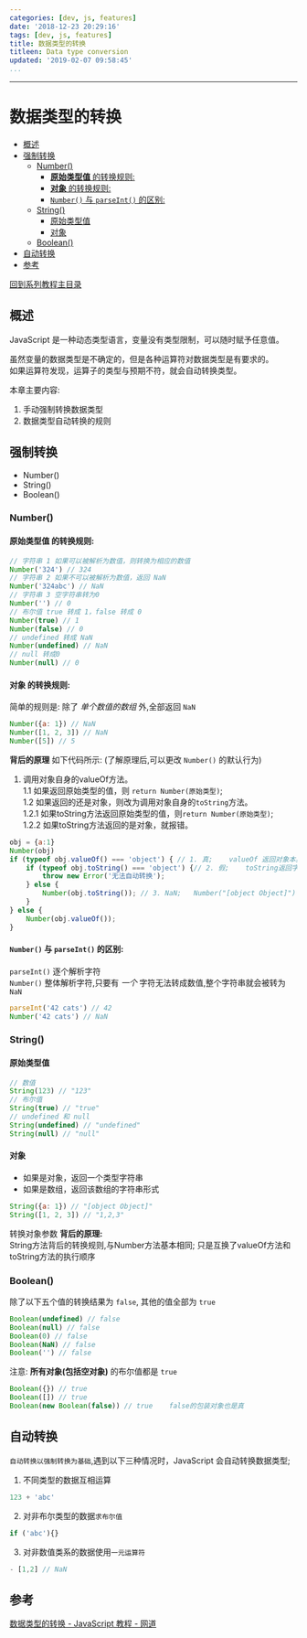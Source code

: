 ```yaml
---
categories: [dev, js, features]
date: '2018-12-23 20:29:16'
tags: [dev, js, features]
title: 数据类型的转换
titleen: Data type conversion
updated: '2019-02-07 09:58:45'
...
```

---
# 数据类型的转换
<!-- MarkdownTOC -->

- [概述](#%E6%A6%82%E8%BF%B0)
- [强制转换](#%E5%BC%BA%E5%88%B6%E8%BD%AC%E6%8D%A2)
    - [Number\(\)](#number)
        - [**原始类型值** 的转换规则:](#%E5%8E%9F%E5%A7%8B%E7%B1%BB%E5%9E%8B%E5%80%BC-%E7%9A%84%E8%BD%AC%E6%8D%A2%E8%A7%84%E5%88%99)
        - [**对象** 的转换规则:](#%E5%AF%B9%E8%B1%A1-%E7%9A%84%E8%BD%AC%E6%8D%A2%E8%A7%84%E5%88%99)
        - [`Number()` 与 `parseInt()` 的区别:](#number-%E4%B8%8E-parseint-%E7%9A%84%E5%8C%BA%E5%88%AB)
    - [String\(\)](#string)
        - [原始类型值](#%E5%8E%9F%E5%A7%8B%E7%B1%BB%E5%9E%8B%E5%80%BC)
        - [对象](#%E5%AF%B9%E8%B1%A1)
    - [Boolean\(\)](#boolean)
- [自动转换](#%E8%87%AA%E5%8A%A8%E8%BD%AC%E6%8D%A2)
- [参考](#%E5%8F%82%E8%80%83)

<!-- /MarkdownTOC -->
[回到系列教程主目录](../index.md)

<a id="%E6%A6%82%E8%BF%B0"></a>
## 概述
JavaScript 是一种动态类型语言，变量没有类型限制，可以随时赋予任意值。

虽然变量的数据类型是不确定的，但是各种运算符对数据类型是有要求的。  
如果运算符发现，运算子的类型与预期不符，就会自动转换类型。

本章主要内容:
1.  手动强制转换数据类型
2.  数据类型自动转换的规则

<a id="%E5%BC%BA%E5%88%B6%E8%BD%AC%E6%8D%A2"></a>
## 强制转换
-   Number()
-   String()
-   Boolean()

<a id="number"></a>
### Number()
<a id="%E5%8E%9F%E5%A7%8B%E7%B1%BB%E5%9E%8B%E5%80%BC-%E7%9A%84%E8%BD%AC%E6%8D%A2%E8%A7%84%E5%88%99"></a>
#### **原始类型值** 的转换规则:
```js
// 字符串 1 如果可以被解析为数值，则转换为相应的数值
Number('324') // 324
// 字符串 2 如果不可以被解析为数值，返回 NaN
Number('324abc') // NaN
// 字符串 3 空字符串转为0
Number('') // 0
// 布尔值 true 转成 1，false 转成 0
Number(true) // 1
Number(false) // 0
// undefined 转成 NaN
Number(undefined) // NaN
// null 转成0
Number(null) // 0
```
<a id="%E5%AF%B9%E8%B1%A1-%E7%9A%84%E8%BD%AC%E6%8D%A2%E8%A7%84%E5%88%99"></a>
#### **对象** 的转换规则:  
简单的规则是: 除了 *单个数值的数组* 外,全部返回 `NaN`
```js
Number({a: 1}) // NaN
Number([1, 2, 3]) // NaN
Number([5]) // 5
```
**背后的原理** 如下代码所示: (了解原理后,可以更改 `Number()` 的默认行为)  
1.  调用对象自身的valueOf方法。  
    1.1 如果返回原始类型的值，则 `return Number(原始类型)`;  
    1.2 如果返回的还是对象，则改为调用对象自身的`toString`方法。  
        1.2.1 如果toString方法返回原始类型的值，则`return Number(原始类型)`;  
        1.2.2 如果toString方法返回的是对象，就报错。
```js
obj = {a:1}
Number(obj)
if (typeof obj.valueOf() === 'object') { // 1. 真;    valueOf 返回对象本身;
    if (typeof obj.toString() === 'object') {// 2. 假;    toString返回字符串 "[object Object]"
        throw new Error('无法自动转换');
    } else {
        Number(obj.toString()); // 3. NaN;   Number("[object Object]") 返回 NaN
    }
} else {
    Number(obj.valueOf());
}
```
<a id="number-%E4%B8%8E-parseint-%E7%9A%84%E5%8C%BA%E5%88%AB"></a>
#### `Number()` 与 `parseInt()` 的区别:
`parseInt()` 逐个解析字符  
`Number()` 整体解析字符,只要有 *一个* 字符无法转成数值,整个字符串就会被转为 `NaN`
```js
parseInt('42 cats') // 42
Number('42 cats') // NaN
```

<a id="string"></a>
### String()
<a id="%E5%8E%9F%E5%A7%8B%E7%B1%BB%E5%9E%8B%E5%80%BC"></a>
#### 原始类型值
```js
// 数值
String(123) // "123"
// 布尔值
String(true) // "true"
// undefined 和 null
String(undefined) // "undefined"
String(null) // "null"
```
<a id="%E5%AF%B9%E8%B1%A1"></a>
#### 对象
-   如果是对象，返回一个类型字符串
-   如果是数组，返回该数组的字符串形式
```js
String({a: 1}) // "[object Object]"
String([1, 2, 3]) // "1,2,3"
```
转换对象参数 **背后的原理:**  
String方法背后的转换规则,与Number方法基本相同; 只是互换了valueOf方法和toString方法的执行顺序

<a id="boolean"></a>
### Boolean()
除了以下五个值的转换结果为 `false`, 其他的值全部为 `true`
```js
Boolean(undefined) // false
Boolean(null) // false
Boolean(0) // false
Boolean(NaN) // false
Boolean('') // false
```
注意: **所有对象(包括空对象)** 的布尔值都是 `true`
```js
Boolean({}) // true
Boolean([]) // true
Boolean(new Boolean(false)) // true    false的包装对象也是真
```

<a id="%E8%87%AA%E5%8A%A8%E8%BD%AC%E6%8D%A2"></a>
## 自动转换
`自动转换以强制转换为基础`,遇到以下三种情况时，JavaScript 会自动转换数据类型;
1.  不同类型的数据互相运算
```js
123 + 'abc'
```
2.  对非布尔类型的数据`求布尔值`
```js
if ('abc'){}
```
3.  对非数值类系的数据使用`一元运算符`
```js
- [1,2] // NaN
```

<a id="%E5%8F%82%E8%80%83"></a>
## 参考
[数据类型的转换 - JavaScript 教程 - 网道][]

[数据类型的转换 - JavaScript 教程 - 网道]:http://wangdoc.com/javascript/features/conversion.html
